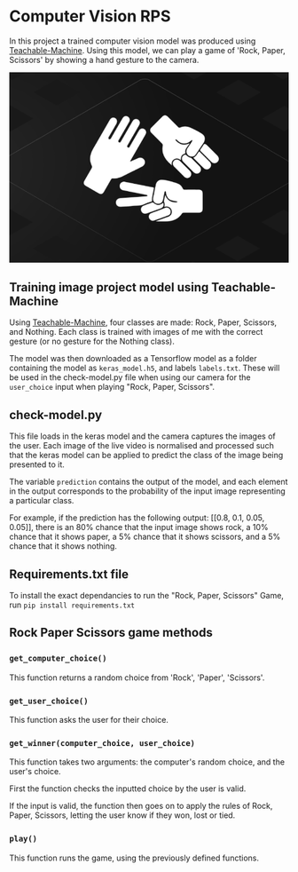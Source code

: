 # Computer Vision RPS
In this project a trained computer vision model was produced using [Teachable-Machine](https://teachablemachine.withgoogle.com/). Using this model, we can play a game of 'Rock, Paper, Scissors' by showing a hand gesture to the camera.

![](RPS-image.png)

## Training image project model using Teachable-Machine
Using [Teachable-Machine](https://teachablemachine.withgoogle.com/), four classes are made: Rock, Paper, Scissors, and Nothing. Each class is trained with images of me with the correct gesture (or no gesture for the Nothing class).

The model was then downloaded as a Tensorflow model as a folder containing the model as  `keras_model.h5`,  and labels `labels.txt`. These will be used in the check-model.py file when using our camera for the `user_choice` input when playing "Rock, Paper, Scissors".

## check-model.py
This file loads in the keras model and the camera captures the images of the user. Each image of the live video is normalised and processed such that the keras model can be applied to predict the class of the image being presented to it.


The variable `prediction` contains the output of the model, and each element in the output corresponds to the probability of the input image representing a particular class.

For example, if the prediction has the following output: [[0.8, 0.1, 0.05, 0.05]], there is an 80% chance that the input image shows rock, a 10% chance that it shows paper, a 5% chance that it shows scissors, and a 5% chance that it shows nothing.

## Requirements.txt file
To install the exact dependancies to run the "Rock, Paper, Scissors" Game, run `pip install requirements.txt`

## Rock Paper Scissors game methods

### `get_computer_choice()`
This function returns a random choice from 'Rock', 'Paper', 'Scissors'.

### `get_user_choice()`
This function asks the user for their choice.

### `get_winner(computer_choice, user_choice)`
This function takes two arguments: the computer's random choice, and the user's choice.

First the function checks the inputted choice by the user is valid. 

If the input is valid, the function then goes on to apply the rules of Rock, Paper, Scissors, letting the user know if they won, lost or tied.

### `play()`
This function runs the game, using the previously defined functions.

